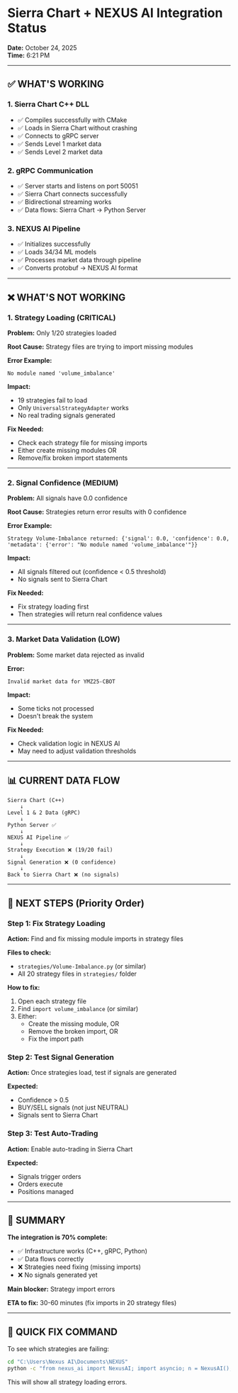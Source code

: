 # Sierra Chart + NEXUS AI Integration Status

**Date:** October 24, 2025  
**Time:** 6:21 PM

---

## ✅ WHAT'S WORKING

### 1. **Sierra Chart C++ DLL**
- ✅ Compiles successfully with CMake
- ✅ Loads in Sierra Chart without crashing
- ✅ Connects to gRPC server
- ✅ Sends Level 1 market data
- ✅ Sends Level 2 market data

### 2. **gRPC Communication**
- ✅ Server starts and listens on port 50051
- ✅ Sierra Chart connects successfully
- ✅ Bidirectional streaming works
- ✅ Data flows: Sierra Chart → Python Server

### 3. **NEXUS AI Pipeline**
- ✅ Initializes successfully
- ✅ Loads 34/34 ML models
- ✅ Processes market data through pipeline
- ✅ Converts protobuf → NEXUS AI format

---

## ❌ WHAT'S NOT WORKING

### 1. **Strategy Loading (CRITICAL)**
**Problem:** Only 1/20 strategies loaded

**Root Cause:** Strategy files are trying to import missing modules

**Error Example:**
```
No module named 'volume_imbalance'
```

**Impact:** 
- 19 strategies fail to load
- Only `UniversalStrategyAdapter` works
- No real trading signals generated

**Fix Needed:**
- Check each strategy file for missing imports
- Either create missing modules OR
- Remove/fix broken import statements

---

### 2. **Signal Confidence (MEDIUM)**
**Problem:** All signals have 0.0 confidence

**Root Cause:** Strategies return error results with 0 confidence

**Error Example:**
```
Strategy Volume-Imbalance returned: {'signal': 0.0, 'confidence': 0.0, 'metadata': {'error': "No module named 'volume_imbalance'"}}
```

**Impact:**
- All signals filtered out (confidence < 0.5 threshold)
- No signals sent to Sierra Chart

**Fix Needed:**
- Fix strategy loading first
- Then strategies will return real confidence values

---

### 3. **Market Data Validation (LOW)**
**Problem:** Some market data rejected as invalid

**Error:**
```
Invalid market data for YMZ25-CBOT
```

**Impact:**
- Some ticks not processed
- Doesn't break the system

**Fix Needed:**
- Check validation logic in NEXUS AI
- May need to adjust validation thresholds

---

## 📊 CURRENT DATA FLOW

```
Sierra Chart (C++)
    ↓
Level 1 & 2 Data (gRPC)
    ↓
Python Server ✅
    ↓
NEXUS AI Pipeline ✅
    ↓
Strategy Execution ❌ (19/20 fail)
    ↓
Signal Generation ❌ (0 confidence)
    ↓
Back to Sierra Chart ❌ (no signals)
```

---

## 🎯 NEXT STEPS (Priority Order)

### Step 1: Fix Strategy Loading
**Action:** Find and fix missing module imports in strategy files

**Files to check:**
- `strategies/Volume-Imbalance.py` (or similar)
- All 20 strategy files in `strategies/` folder

**How to fix:**
1. Open each strategy file
2. Find `import volume_imbalance` (or similar)
3. Either:
   - Create the missing module, OR
   - Remove the broken import, OR
   - Fix the import path

### Step 2: Test Signal Generation
**Action:** Once strategies load, test if signals are generated

**Expected:**
- Confidence > 0.5
- BUY/SELL signals (not just NEUTRAL)
- Signals sent to Sierra Chart

### Step 3: Test Auto-Trading
**Action:** Enable auto-trading in Sierra Chart

**Expected:**
- Signals trigger orders
- Orders execute
- Positions managed

---

## 📝 SUMMARY

**The integration is 70% complete:**
- ✅ Infrastructure works (C++, gRPC, Python)
- ✅ Data flows correctly
- ❌ Strategies need fixing (missing imports)
- ❌ No signals generated yet

**Main blocker:** Strategy import errors

**ETA to fix:** 30-60 minutes (fix imports in 20 strategy files)

---

## 🔧 QUICK FIX COMMAND

To see which strategies are failing:

```bash
cd "C:\Users\Nexus AI\Documents\NEXUS"
python -c "from nexus_ai import NexusAI; import asyncio; n = NexusAI(); asyncio.run(n.initialize())"
```

This will show all strategy loading errors.
